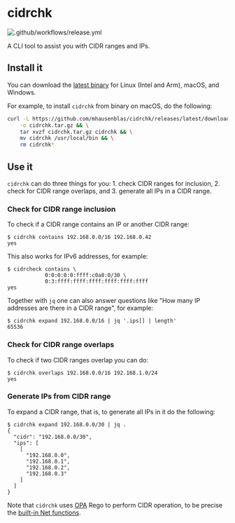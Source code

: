 # cidrchk

![.github/workflows/release.yml](https://github.com/mhausenblas/cidrchk/workflows/.github/workflows/release.yml/badge.svg)

A CLI tool to assist you with CIDR ranges and IPs. 

## Install it

You can download the [latest binary](https://github.com/mhausenblas/cidrchk/releases/latest) 
for Linux (Intel and Arm), macOS, and Windows.

For example, to install `cidrchk` from binary on macOS, do the following:

```sh
curl -L https://github.com/mhausenblas/cidrchk/releases/latest/download/cidrchk_darwin_amd64.tar.gz \
    -o cidrchk.tar.gz && \
    tar xvzf cidrchk.tar.gz cidrchk && \
    mv cidrchk /usr/local/bin && \
    rm cidrchk*
```

## Use it

`cidrchk` can do three things for you: 1. check CIDR ranges for inclusion, 2. check for CIDR range overlaps, and 3. generate all IPs in a CIDR range.

### Check for CIDR range inclusion

To check if a CIDR range contains an IP or another CIDR range:

```
$ cidrchk contains 192.168.0.0/16 192.168.0.42
yes
```

This also works for IPv6 addresses, for example:

```
$ cidrcheck contains \
            0:0:0:0:0:ffff:c0a8:0/30 \
            0:3:ffff:ffff:ffff:ffff:ffff:ffff
yes
``` 

Together with `jq` one can also answer questions like "How many IP addresses
 are there in a CIDR range", for example:

```
$ cidrchk expand 192.168.0.0/16 | jq '.ips[] | length'
65536
```

### Check for CIDR range overlaps

To check if two CIDR ranges overlap you can do:

```
$ cidrchk overlaps 192.168.0.0/16 192.168.1.0/24
yes
```

### Generate IPs from CIDR range

To expand a CIDR range, that is, to generate all IPs in it do the following:

```
$ cidrchk expand 192.168.0.0/30 | jq .
{
  "cidr": "192.168.0.0/30",
  "ips": [
    [
      "192.168.0.0",
      "192.168.0.1",
      "192.168.0.2",
      "192.168.0.3"
    ]
  ]
}
```

Note that `cidrchk`  uses [OPA](https://www.openpolicyagent.org/) Rego 
to perform CIDR operation, to be precise the 
[built-in Net functions](https://www.openpolicyagent.org/docs/latest/policy-reference/#net).